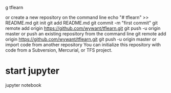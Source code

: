 g tflearn

or create a new repository on the command line
echo "# tflearn" >> README.md
git init
git add README.md
git commit -m "first commit"
git remote add origin https://github.com/wywant/tflearn.git
git push -u origin master
or push an existing repository from the command line
git remote add origin https://github.com/wywant/tflearn.git
git push -u origin master
or import code from another repository
You can initialize this repository with code from a Subversion, Mercurial, or TFS project.

# start jupyter
jupyter notebook


